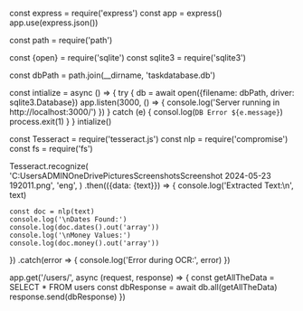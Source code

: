 const express = require('express')
const app = express()
app.use(express.json())

const path = require('path')

const {open} = require('sqlite')
const sqlite3 = require('sqlite3')

const dbPath = path.join(__dirname, 'taskdatabase.db')

const intialize = async () => {
  try {
    db = await open({filename: dbPath, driver: sqlite3.Database})
    app.listen(3000, () => {
      console.log('Server running in http://localhost:3000/')
    })
  } catch (e) {
    consol.log(`DB Error ${e.message}`)
    process.exit(1)
  }
}
intialize()

const Tesseract = require('tesseract.js')
const nlp = require('compromise')
const fs = require('fs')

Tesseract.recognize(
  'C:UsersADMINOneDrivePicturesScreenshotsScreenshot 2024-05-23 192011.png',
  'eng',
)
  .then(({data: {text}}) => {
    console.log('Extracted Text:\n', text)

    const doc = nlp(text)
    console.log('\nDates Found:')
    console.log(doc.dates().out('array'))
    console.log('\nMoney Values:')
    console.log(doc.money().out('array'))
  })
  .catch(error => {
    console.log('Error during OCR:', error)
  })

app.get('/users/', async (request, response) => {
  const getAllTheData = SELECT * FROM
  users
  const dbResponse = await db.all(getAllTheData)
  response.send(dbResponse)
})
